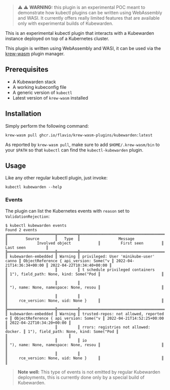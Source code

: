 > ⚠️ ⚠️ **WARNING:** this plugin is an experimental POC meant to demonstrate
> how kubectl plugins can be written using WebAssembly and WASI. It currently
> offers really limited features that are available only with experimental
> builds of Kubewarden.

This is an experimental kubectl plugin that interacts with a Kubewarden instance
deployed on top of a Kubernetes cluster.

This plugin is written using WebAssembly and WASI, it can be used via the
[krew-wasm](https://github.com/flavio/krew-wasm) plugin manager.

## Prerequisites

* A Kubewarden stack
* A working kubeconfig file
* A generic version of `kubectl`
* Latest version of `krew-wasm` installed

## Installation

Simply perform the following command:

```console
krew-wasm pull ghcr.io/flavio/krew-wasm-plugins/kubewarden:latest
```

As reported by `krew-wasm pull`, make sure to add `$HOME/.krew-wasm/bin` to your
`$PATH` so that `kubectl` can find the `kubectl-kubewarden` plugin.

## Usage

Like any other regular kubectl plugin, just invoke:

```console
kubectl kubewarden --help
```

### Events

The plugin can list the Kubernetes events with `reason` set to `ValidationRejection`:

```
$ kubectl kubewarden events
Found 2 events
╔═════════════════════╦═════════╦════════════════════════════════════════╦════════════════════════════════════════╦═══════════════════════════╦═══════════════════════════╗
║        Source       ║   Type  ║                 Message                ║             Involved object            ║         First seen        ║         Last seen         ║
╠═════════════════════╬═════════╬════════════════════════════════════════╬════════════════════════════════════════╬═══════════════════════════╬═══════════════════════════╣
║ kubewarden-embedded ║ Warning ║ privileged: User 'minikube-user' canno ║ ObjectReference { api_version: Some("v ║ 2022-04-21T14:36:34+00:00 ║ 2022-04-22T10:34:40+00:00 ║
║                     ║         ║ t schedule privileged containers       ║ 1"), field_path: None, kind: Some("Pod ║                           ║                           ║
║                     ║         ║                                        ║ "), name: None, namespace: None, resou ║                           ║                           ║
║                     ║         ║                                        ║     rce_version: None, uid: None }     ║                           ║                           ║
╠═════════════════════╬═════════╬════════════════════════════════════════╬════════════════════════════════════════╬═══════════════════════════╬═══════════════════════════╣
║ kubewarden-embedded ║ Warning ║ trusted-repos: not allowed, reported e ║ ObjectReference { api_version: Some("v ║ 2022-04-21T14:52:25+00:00 ║ 2022-04-22T10:34:20+00:00 ║
║                     ║         ║ rrors: registries not allowed: docker. ║ 1"), field_path: None, kind: Some("Pod ║                           ║                           ║
║                     ║         ║ io                                     ║ "), name: None, namespace: None, resou ║                           ║                           ║
║                     ║         ║                                        ║     rce_version: None, uid: None }     ║                           ║                           ║
```

> **Note well:** This type of events is not emitted by regular Kubewarden deployments, this is
> currently done only by a special build of Kubewarden.
